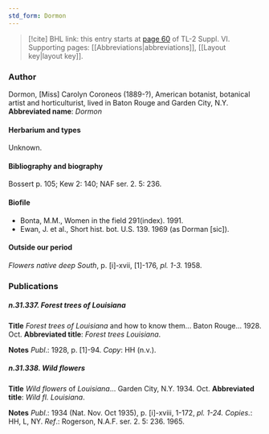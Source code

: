 ```yaml
---
std_form: Dormon
---
```


> [!cite] BHL link: this entry starts at [page 60](https://www.biodiversitylibrary.org/page/33260048) of TL-2 Suppl. VI.
> Supporting pages: [[Abbreviations|abbreviations]], [[Layout key|layout key]].

### Author

Dormon, \[Miss\] Carolyn Coroneos (1889-?), American botanist, botanical artist and horticulturist, lived in Baton Rouge and Garden City, N.Y. 
**Abbreviated name**: *Dormon*

#### Herbarium and types

Unknown.

#### Bibliography and biography

Bossert p. 105; Kew 2: 140; NAF ser. 2. 5: 236.

#### Biofile

- Bonta, M.M., Women in the field 291(index). 1991.
- Ewan, J. et al., Short hist. bot. U.S. 139. 1969 (as Dorman \[sic\]).

#### Outside our period

*Flowers native deep South*, p. \[i\]-xvii, \[1\]-176, *pl. 1-3.* 1958.

### Publications

##### n.31.337. Forest trees of Louisiana

**Title**
*Forest trees of Louisiana* and how to know them... Baton Rouge... 1928. Oct.
**Abbreviated title**: *Forest trees Louisiana*.

**Notes**
*Publ*.: 1928, p. \[1\]-94. *Copy*: HH (n.v.).

##### n.31.338. Wild flowers

**Title**
*Wild flowers* of *Louisiana*... Garden City, N.Y. 1934. Oct.
**Abbreviated title**: *Wild fl. Louisiana*.

**Notes**
*Publ*.: 1934 (Nat. Nov. Oct 1935), p. \[i\]-xviii, 1-172, *pl. 1-24. Copies.*: HH, L, NY.
*Ref*.: Rogerson, N.A.F. ser. 2. 5: 236. 1965.

